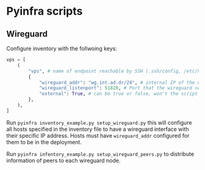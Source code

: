 # Pyinfra scripts

## Wireguard

Configure inventory with the follwoing keys:

```python
vps = [
    (
        "vps", # name of endpoint reachable by SSH (.ssh/config, /etc/hosts, DNS, IP address, etc)
        {
            "wireguard_addr": "wg.int.ad.dr/24", # internal IP of the wireguard tunnel
            "wireguard_listenport": 51820, # Port that the wireguard service will listen on
            "external": True, # can be true or false, won't the script won't specify an endpoint if an External host is peering to a non-External host..
        },
    ),
]
```

Run `pyinfra inventory_example.py setup_wireguard.py` this will configure all hosts specified in the inventory file to have a wireguard interface with their specific IP address. Hosts must have `wireguard_addr` configured for them to be in the deployment.

Run `pyinfra infentory_example.py setup_wireguard_peers.py` to distribute information of peers to each wireguard node.
